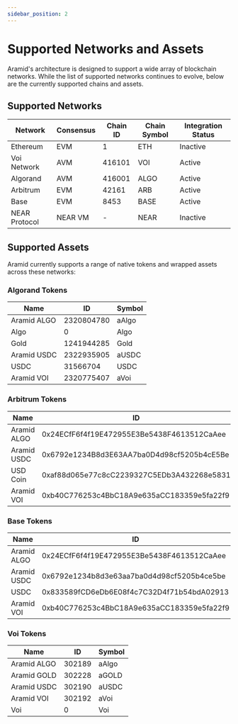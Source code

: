 ```yaml
---
sidebar_position: 2
---
```


# Supported Networks and Assets

Aramid's architecture is designed to support a wide array of blockchain networks. While the list of supported networks continues to evolve, below are the currently supported chains and assets.

## Supported Networks

| Network       | Consensus | Chain ID | Chain Symbol | Integration Status |
| ------------- | --------- | -------- | ------------ | ------------------ |
| Ethereum      | EVM       | 1        | ETH          | Inactive           |
| Voi Network   | AVM       | 416101   | VOI          | Active             |
| Algorand      | AVM       | 416001   | ALGO         | Active             |
| Arbitrum      | EVM       | 42161    | ARB          | Active             |
| Base          | EVM       | 8453     | BASE         | Active             |
| NEAR Protocol | NEAR VM   | -        | NEAR         | Inactive           |

## Supported Assets

Aramid currently supports a range of native tokens and wrapped assets across these networks:

### Algorand Tokens

| Name        | ID         | Symbol |
| ----------- | ---------- | ------ |
| Aramid ALGO | 2320804780 | aAlgo  |
| Algo        | 0          | Algo   |
| Gold        | 1241944285 | Gold   |
| Aramid USDC | 2322935905 | aUSDC  |
| USDC        | 31566704   | USDC   |
| Aramid VOI  | 2320775407 | aVoi   |

### Arbitrum Tokens

| Name        | ID                                         | Symbol |
| ----------- | ------------------------------------------ | ------ |
| Aramid ALGO | 0x24ECfF6f4f19E472955E3Be5438F4613512CaAee | aAlgo  |
| Aramid USDC | 0x6792e1234B8d3E63AA7ba0D4d98cf5205b4cE5Be | aUSDC  |
| USD Coin    | 0xaf88d065e77c8cC2239327C5EDb3A432268e5831 | USDC   |
| Aramid VOI  | 0xb40C776253c4BbC18A9e635aCC183359e5fa22f9 | aVoi   |

### Base Tokens

| Name        | ID                                         | Symbol |
| ----------- | ------------------------------------------ | ------ |
| Aramid ALGO | 0x24ECfF6f4f19E472955E3Be5438F4613512CaAee | aAlgo  |
| Aramid USDC | 0x6792e1234b8d3e63aa7ba0d4d98cf5205b4ce5be | aUSDC  |
| USDC        | 0x833589fCD6eDb6E08f4c7C32D4f71b54bdA02913 | USDC   |
| Aramid VOI  | 0xb40C776253c4BbC18A9e635aCC183359e5fa22f9 | aVoi   |

### Voi Tokens

| Name        | ID     | Symbol |
| ----------- | ------ | ------ |
| Aramid ALGO | 302189 | aAlgo  |
| Aramid GOLD | 302228 | aGOLD  |
| Aramid USDC | 302190 | aUSDC  |
| Aramid VOI  | 302192 | aVoi   |
| Voi         | 0      | Voi    |

